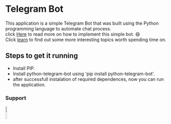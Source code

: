 # Telegram Bot

This application is a simple Telegram Bot that was built using the Python programming language to automate chat process. <br>
click [Here](https://simvic.xyz/2022/09/03/building-a-telegram-bot-using-python/) to read more on how to implement this simple bot. 😄 <br>
Click [learn](https://simvic.xyz/learn/) to find out some more interesting topics worth spending time on.


## Steps to get it running 

- Install PIP.
- Install python-telegram-bot using 'pip install python-telegram-bot'.
- after successfull instalation of required dependences, now you can run the application.


### Support 

[<img src="https://www.buymeacoffee.com/assets/img/guidelines/download-assets-sm-1.svg" style="width:10%;">](https://www.buymeacoffee.com/eugeneibisz)
